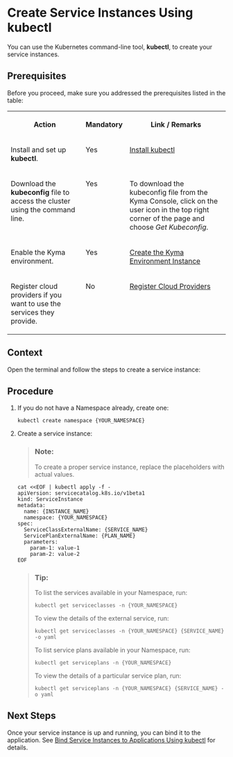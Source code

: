 <!-- loiob53be623b96547cdb5545577b1804ba9 -->

# Create Service Instances Using kubectl

You can use the Kubernetes command-line tool, **kubectl**, to create your service instances.



<a name="loiob53be623b96547cdb5545577b1804ba9__prereq_myq_bfj_fmb"/>

## Prerequisites

Before you proceed, make sure you addressed the prerequisites listed in the table:


<table>
<tr>
<th valign="top">

Action



</th>
<th valign="top">

Mandatory



</th>
<th valign="top">

Link / Remarks



</th>
</tr>
<tr>
<td valign="top">

Install and set up **kubectl**.



</td>
<td valign="top">

Yes



</td>
<td valign="top">

[Install kubectl](https://kubernetes.io/docs/tasks/tools/install-kubectl/)



</td>
</tr>
<tr>
<td valign="top">

Download the **kubeconfig** file to access the cluster using the command line.



</td>
<td valign="top">

Yes



</td>
<td valign="top">

To download the kubeconfig file from the Kyma Console, click on the user icon in the top right corner of the page and choose *Get Kubeconfig*.



</td>
</tr>
<tr>
<td valign="top">

Enable the Kyma environment.



</td>
<td valign="top">

Yes



</td>
<td valign="top">

[Create the Kyma Environment Instance](../50-administration-and-ops/create-the-kyma-environment-instance-09dd313.md)



</td>
</tr>
<tr>
<td valign="top">

Register cloud providers if you want to use the services they provide.



</td>
<td valign="top">

No



</td>
<td valign="top">

[Register Cloud Providers](register-cloud-providers-740132a.md)



</td>
</tr>
</table>



## Context

Open the terminal and follow the steps to create a service instance:



## Procedure

1.  If you do not have a Namespace already, create one:

    ```
    kubectl create namespace {YOUR_NAMESPACE}
    ```

2.  Create a service instance:

    > ### Note:  
    > To create a proper service instance, replace the placeholders with actual values.

    ```
    cat <<EOF | kubectl apply -f -
    apiVersion: servicecatalog.k8s.io/v1beta1
    kind: ServiceInstance
    metadata:
      name: {INSTANCE_NAME}
      namespace: {YOUR_NAMESPACE}
    spec:
      ServiceClassExternalName: {SERVICE_NAME}
      ServicePlanExternalName: {PLAN_NAME}
      parameters:
        param-1: value-1
        param-2: value-2
    EOF
    ```

    > ### Tip:  
    > To list the services available in your Namespace, run:
    > 
    > ```
    > kubectl get serviceclasses -n {YOUR_NAMESPACE}
    > ```
    > 
    > To view the details of the external service, run:
    > 
    > ```
    > kubectl get serviceclasses -n {YOUR_NAMESPACE} {SERVICE_NAME} -o yaml
    > ```
    > 
    > To list service plans available in your Namespace, run:
    > 
    > ```
    > kubectl get serviceplans -n {YOUR_NAMESPACE}
    > ```
    > 
    > To view the details of a particular service plan, run:
    > 
    > ```
    > kubectl get serviceplans -n {YOUR_NAMESPACE} {SERVICE_NAME} -o yaml
    > ```




<a name="loiob53be623b96547cdb5545577b1804ba9__postreq_mkt_p2f_gmb"/>

## Next Steps

Once your service instance is up and running, you can bind it to the application. See [Bind Service Instances to Applications Using kubectl](bind-service-instances-to-applications-using-kubectl-cfc1c31.md) for details.

